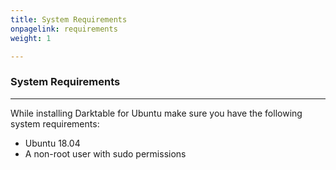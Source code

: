 ```yaml
---
title: System Requirements
onpagelink: requirements
weight: 1

---
```


### **System Requirements**
-------------------

While installing Darktable for Ubuntu make sure you have the following system requirements:

- Ubuntu 18.04
- A non-root user with sudo permissions
 
